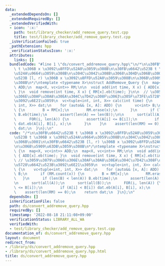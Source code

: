 ```yaml
---
data:
  _extendedDependsOn: []
  _extendedRequiredBy: []
  _extendedVerifiedWith:
  - icon: ':x:'
    path: test/library_checker/add_remove_query.test.cpp
    title: test/library_checker/add_remove_query.test.cpp
  _isVerificationFailed: true
  _pathExtension: hpp
  _verificationStatusIcon: ':x:'
  attributes:
    links: []
  bundledCode: "#line 1 \"ds/convert_addremove_query.hpp\"\n/*\n\u30FB\u6642\u523B\
    \ t \u306B x \u3092\u8FFD\u52A0\u3059\u308B\n\u30FB\u6642\u523B t \u306B x \u3092\
    \u524A\u9664\u3059\u308B\n\u304C\u3042\u308B\u3068\u304D\u306B\u3001\n\u30FB\u6642\
    \u523B [l, r) \u306B x \u3092\u8FFD\u52A0\u3059\u308B\n\u306B\u5909\u63DB\u3059\
    \u308B\n*/\ntemplate <typename X>\nstruct AddRemove_Query {\n  map<X, vc<int>>\
    \ ADD;\n  map<X, vc<int>> RM;\n\n  void add(int time, X x) { ADD[x].eb(time);\
    \ }\n  void remove(int time, X x) { RM[x].eb(time); }\n\n  // \u3059\u3079\u3066\
    \u306E\u30AF\u30A8\u30EA\u304C\u7D42\u308F\u3063\u305F\u73FE\u5728\u6642\u523B\
    \u3092\u6E21\u3059\n  vc<tuple<int, int, X>> calc(int time) {\n    vc<tuple<int,\
    \ int, X>> dat;\n    for (auto&& [x, A]: ADD) {\n      vc<int> B;\n      if (RM.count(x))\
    \ {\n        B = RM[x];\n        RM.erase(x);\n      }\n      if (len(B) < len(A))\
    \ B.eb(time);\n      assert(len(A) == len(B));\n\n      sort(all(A));\n      sort(all(B));\n\
    \      FOR(i, len(A)) {\n        assert(A[i] <= B[i]);\n        if (A[i] < B[i])\
    \ dat.eb(A[i], B[i], x);\n      }\n    }\n    assert(len(RM) == 0);\n    return\
    \ dat;\n  }\n};\n"
  code: "/*\n\u30FB\u6642\u523B t \u306B x \u3092\u8FFD\u52A0\u3059\u308B\n\u30FB\u6642\
    \u523B t \u306B x \u3092\u524A\u9664\u3059\u308B\n\u304C\u3042\u308B\u3068\u304D\
    \u306B\u3001\n\u30FB\u6642\u523B [l, r) \u306B x \u3092\u8FFD\u52A0\u3059\u308B\
    \n\u306B\u5909\u63DB\u3059\u308B\n*/\ntemplate <typename X>\nstruct AddRemove_Query\
    \ {\n  map<X, vc<int>> ADD;\n  map<X, vc<int>> RM;\n\n  void add(int time, X x)\
    \ { ADD[x].eb(time); }\n  void remove(int time, X x) { RM[x].eb(time); }\n\n \
    \ // \u3059\u3079\u3066\u306E\u30AF\u30A8\u30EA\u304C\u7D42\u308F\u3063\u305F\u73FE\
    \u5728\u6642\u523B\u3092\u6E21\u3059\n  vc<tuple<int, int, X>> calc(int time)\
    \ {\n    vc<tuple<int, int, X>> dat;\n    for (auto&& [x, A]: ADD) {\n      vc<int>\
    \ B;\n      if (RM.count(x)) {\n        B = RM[x];\n        RM.erase(x);\n   \
    \   }\n      if (len(B) < len(A)) B.eb(time);\n      assert(len(A) == len(B));\n\
    \n      sort(all(A));\n      sort(all(B));\n      FOR(i, len(A)) {\n        assert(A[i]\
    \ <= B[i]);\n        if (A[i] < B[i]) dat.eb(A[i], B[i], x);\n      }\n    }\n\
    \    assert(len(RM) == 0);\n    return dat;\n  }\n};\n"
  dependsOn: []
  isVerificationFile: false
  path: ds/convert_addremove_query.hpp
  requiredBy: []
  timestamp: '2022-08-18 21:11:08+09:00'
  verificationStatus: LIBRARY_ALL_WA
  verifiedWith:
  - test/library_checker/add_remove_query.test.cpp
documentation_of: ds/convert_addremove_query.hpp
layout: document
redirect_from:
- /library/ds/convert_addremove_query.hpp
- /library/ds/convert_addremove_query.hpp.html
title: ds/convert_addremove_query.hpp
---
```

